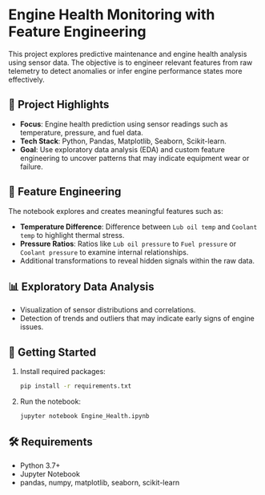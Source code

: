 # Engine Health Monitoring with Feature Engineering

This project explores predictive maintenance and engine health analysis using sensor data. The objective is to engineer relevant features from raw telemetry to detect anomalies or infer engine performance states more effectively.

## 📌 Project Highlights

- **Focus**: Engine health prediction using sensor readings such as temperature, pressure, and fuel data.
- **Tech Stack**: Python, Pandas, Matplotlib, Seaborn, Scikit-learn.
- **Goal**: Use exploratory data analysis (EDA) and custom feature engineering to uncover patterns that may indicate equipment wear or failure.

## 🧠 Feature Engineering

The notebook explores and creates meaningful features such as:

- **Temperature Difference**: Difference between `Lub oil temp` and `Coolant temp` to highlight thermal stress.
- **Pressure Ratios**: Ratios like `Lub oil pressure` to `Fuel pressure` or `Coolant pressure` to examine internal relationships.
- Additional transformations to reveal hidden signals within the raw data.

## 📊 Exploratory Data Analysis

- Visualization of sensor distributions and correlations.
- Detection of trends and outliers that may indicate early signs of engine issues.

## 🚀 Getting Started

1. Install required packages:
   ```bash
   pip install -r requirements.txt
   ```

2. Run the notebook:
   ```bash
   jupyter notebook Engine_Health.ipynb
   ```

## 🛠️ Requirements

- Python 3.7+
- Jupyter Notebook
- pandas, numpy, matplotlib, seaborn, scikit-learn

